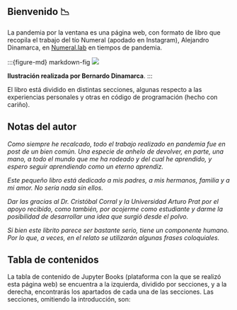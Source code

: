 ## Bienvenido 📉

La pandemia por la ventana es una página web, con formato de libro que recopila el trabajo del tío Numeral (apodado en Instagram), Alejandro Dinamarca, en [Numeral.lab](https://www.instagram.com/numeral.lab) en tiempos de pandemia.

:::{figure-md} markdown-fig
<img src="../../img/page/2_cover.png">

**Ilustración realizada por Bernardo Dinamarca**.
:::

El libro está dividido en distintas secciones, algunas respecto a las experiencias personales y otras en código de programación (hecho con cariño).

## Notas del autor

*Como siempre he recalcado, todo el trabajo realizado en pandemia fue en post de un bien común. Una especie de anhelo de devolver, en parte, una mano, a todo el mundo que me ha rodeado y del cual he aprendido, y espero seguir aprendiendo como un eterno aprendiz.*

*Este pequeño libro está dedicado a mis padres, a mis hermanos, familia y a mi amor. No sería nada sin ellos.*

*Dar las gracias al Dr. Cristóbal Corral y la Universidad Arturo Prat por el apoyo recibido, como también, por acojerme como estudiante y darme la posibilidad de desarrollar una idea que surgió desde el polvo.*

*Si bien este librito parece ser bastante serio, tiene un componente humano. Por lo que, a veces, en el relato se utilizarán algunas frases coloquiales.*

## Tabla de contenidos

La tabla de contenido de Jupyter Books (plataforma con la que se realizó esta página web) se encuentra a la izquierda, dividido por secciones, y a la derecha, encontrarás los apartados de cada una de las secciones. Las secciones, omitiendo la introducción, son:

```{tableofcontents}
```